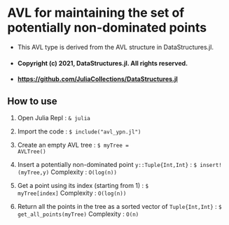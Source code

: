 # AVL for maintaining the set of potentially non-dominated points

- This AVL type is derived from the AVL structure in DataStructures.jl.

- #### Copyright (c) 2021, DataStructures.jl. All rights reserved.
- #### https://github.com/JuliaCollections/DataStructures.jl

## How to use

1. Open Julia Repl : <code>& julia</code>

2. Import the code : <code>$ include("avl_ypn.jl")</code>

3. Create an empty AVL tree : <code>$ myTree = AVLTree()</code>

4. Insert a potentially non-dominated point <code>y::Tuple{Int,Int}</code> : <code>$ insert!(myTree,y)</code> Complexity : <code>O(log(n))</code>

5. Get a point using its index (starting from 1) : <code>$ myTree[index]</code> Complexity : <code>O(log(n))</code>

6. Return all the points in the tree as a sorted vector of <code>Tuple{Int,Int}</code> : <code>$ get_all_points(myTree)</code> Complexity : <code>O(n)</code>
